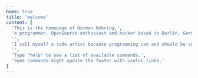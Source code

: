 ```yaml
---
home: true
title: 'welcome'
content: [
  'This is the homepage of Norman Köhring,',
  'a programmer, OpenSource enthusiast and hacker based in Berlin, Germany.',
  '',
  'I call myself a code artist because programming can and should be seen as a creative process. Therefore code is art. I love to craft pieces of art with code that are beautiful and elegant in their simplicity, readability and architecture.',
  '',
  'Type "help" to see a list of available commands.',
  'Some commands might update the footer with useful links.'
]
---
```

